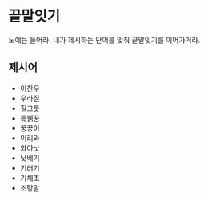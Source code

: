 # 끝말잇기
노예는 들어라. 내가 제시하는 단어를 맞춰 끝말잇기를 이어가거라.

## 제시어
- 이찬우
- 우라질
- 질그릇
- 릇뷁꿍
- 꿍꿍이
- 이리와
- 와아낫
- 낫베기
- 기러기
- 기체조
- 조랑말